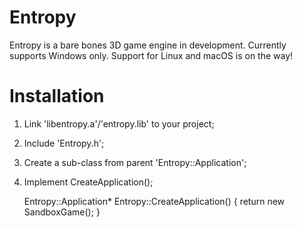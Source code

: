 # Entropy

Entropy is a bare bones 3D game engine in development.
Currently supports Windows only.
Support for Linux and macOS is on the way!

# Installation

1. Link 'libentropy.a'/'entropy.lib' to your project;
2. Include 'Entropy.h';
3. Create a sub-class from parent 'Entropy::Application';
4. Implement CreateApplication();

	Entropy::Application* Entropy::CreateApplication()
	{
		return new SandboxGame();
	}
